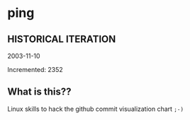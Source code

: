 # ping

## HISTORICAL ITERATION
2003-11-10

Incremented: 2352

## What is this?? 
Linux skills to hack the github commit visualization chart `;-)`
